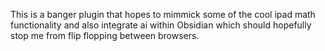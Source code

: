 This is a banger plugin that hopes to mimmick some of the cool ipad math functionality and also integrate ai within Obsidian which should hopefully stop me from flip flopping between browsers. 
